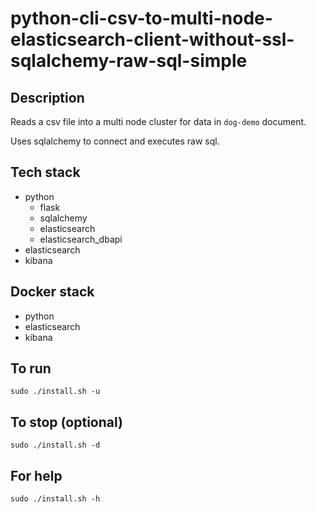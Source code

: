 # python-cli-csv-to-multi-node-elasticsearch-client-without-ssl-sqlalchemy-raw-sql-simple

## Description
Reads a csv file into a multi node cluster for data in `dog-demo` document.

Uses sqlalchemy to connect and executes raw sql.

## Tech stack
- python
    - flask
    - sqlalchemy
    - elasticsearch
    - elasticsearch_dbapi
- elasticsearch
- kibana

## Docker stack
- python
- elasticsearch
- kibana

## To run
`sudo ./install.sh -u`

## To stop (optional)
`sudo ./install.sh -d`

## For help
`sudo ./install.sh -h`
